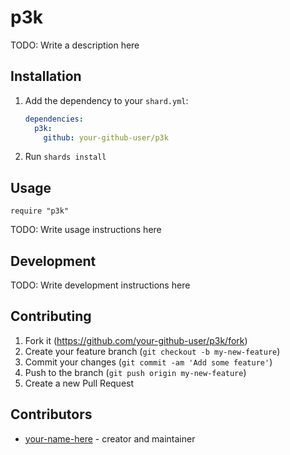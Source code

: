 # p3k

TODO: Write a description here

## Installation

1. Add the dependency to your `shard.yml`:

   ```yaml
   dependencies:
     p3k:
       github: your-github-user/p3k
   ```

2. Run `shards install`

## Usage

```crystal
require "p3k"
```

TODO: Write usage instructions here

## Development

TODO: Write development instructions here

## Contributing

1. Fork it (<https://github.com/your-github-user/p3k/fork>)
2. Create your feature branch (`git checkout -b my-new-feature`)
3. Commit your changes (`git commit -am 'Add some feature'`)
4. Push to the branch (`git push origin my-new-feature`)
5. Create a new Pull Request

## Contributors

- [your-name-here](https://github.com/your-github-user) - creator and maintainer
